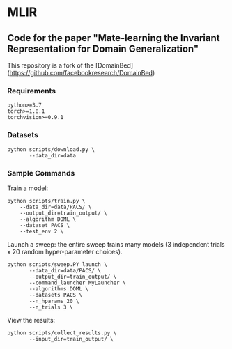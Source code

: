 # MLIR
## Code for the paper "Mate-learning the Invariant Representation for Domain Generalization"

This repository is a fork of the [DomainBed] (https://github.com/facebookresearch/DomainBed)

### Requirements
```
python>=3.7 
torch>=1.8.1
torchvision>=0.9.1
```
### Datasets
```
python scripts/download.py \
       --data_dir=data
```

### Sample Commands
Train a model:
```
python scripts/train.py \
    --data_dir=data/PACS/ \
    --output_dir=train_output/ \
    --algorithm DOML \
    --dataset PACS \
    --test_env 2 \
```

Launch a sweep: 
the entire sweep trains many models (3 independent trials x 20 random hyper-parameter choices).
```
python scripts/sweep.PY launch \
       --data_dir=data/PACS/ \
       --output_dir=train_output/ \
       --command_launcher MyLauncher \
       --algorithms DOML \
       --datasets PACS \
       --n_hparams 20 \
       --n_trials 3 \
```

View the results:
```
python scripts/collect_results.py \
       --input_dir=train_output/ \
```

